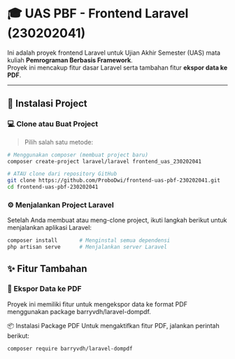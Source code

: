 # 🎓 UAS PBF - Frontend Laravel (230202041)

Ini adalah proyek frontend Laravel untuk Ujian Akhir Semester (UAS) mata kuliah **Pemrograman Berbasis Framework**.  
Proyek ini mencakup fitur dasar Laravel serta tambahan fitur **ekspor data ke PDF**.

---

## 🚀 Instalasi Project

### 💻 Clone atau Buat Project

> Pilih salah satu metode:

```bash
# Menggunakan composer (membuat project baru)
composer create-project laravel/laravel frontend_uas_230202041

# ATAU clone dari repository GitHub
git clone https://github.com/ProboDwi/frontend-uas-pbf-230202041.git
cd frontend-uas-pbf-230202041
```

### ⚙️ Menjalankan Project Laravel

Setelah Anda membuat atau meng-clone project, ikuti langkah berikut untuk menjalankan aplikasi Laravel:

```bash
composer install       # Menginstal semua dependensi
php artisan serve      # Menjalankan server Laravel
```

## ✨ Fitur Tambahan
### 📄 Ekspor Data ke PDF
Proyek ini memiliki fitur untuk mengekspor data ke format PDF menggunakan package barryvdh/laravel-dompdf.

📦 Instalasi Package PDF
Untuk mengaktifkan fitur PDF, jalankan perintah berikut:
```bash
composer require barryvdh/laravel-dompdf
```
